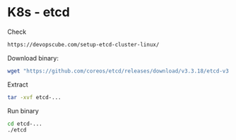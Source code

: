 # K8s - etcd

Check

```html
https://devopscube.com/setup-etcd-cluster-linux/
```

Download binary:

```sh
wget "https://github.com/coreos/etcd/releases/download/v3.3.18/etcd-v3.3.18-linux-amd64.tar.gz"
```

Extract

```sh
tar -xvf etcd-...
```

Run binary

```sh
cd etcd-...
./etcd
```
